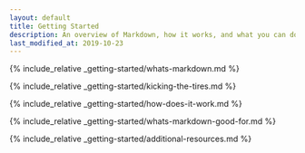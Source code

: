 ```yaml
---
layout: default
title: Getting Started
description: An overview of Markdown, how it works, and what you can do with it.
last_modified_at: 2019-10-23
---
```


{% include_relative _getting-started/whats-markdown.md %}

{% include_relative _getting-started/kicking-the-tires.md %}

{% include_relative _getting-started/how-does-it-work.md %}

{% include_relative _getting-started/whats-markdown-good-for.md %}

{% include_relative _getting-started/additional-resources.md %}
